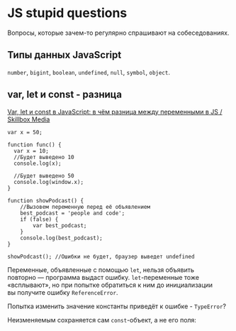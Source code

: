 # JS stupid questions

Вопросы, которые зачем-то регулярно спрашивают на собеседованиях.

## Типы данных JavaScript

`number`, `bigint`, `boolean`, `undefined`, `null`, `symbol`, `object`.

## var, let и const - разница

[Var, let и const в JavaScript: в чём разница между переменными в JS / Skillbox Media](https://skillbox.ru/media/code/chem_razlichayutsya_var_let_i_const_v_javascript/)
```
var x = 50;

function func() { 
  var x = 10; 
  //Будет выведено 10
  console.log(x);

  //Будет выведено 50
  console.log(window.x); 
}
```

```
function showPodcast() { 
	//Вызовем переменную перед её объявлением 
	best_podcast = 'people and code'; 
	if (false) {
		var best_podcast; 
	} 
	console.log(best_podcast); 
} 

showPodcast(); //Ошибки не будет, браузер выведет undefined
```

Переменные, объявленные с помощью `let`, нельзя объявить повторно — программа выдаст ошибку. `let`-переменные тоже «всплывают», но при попытке обратиться к ним до инициализации вы получите ошибку `ReferenceError`.

Попытка изменить значение константы приведёт к ошибке - `TypeError`?

Неизменяемым сохраняется сам `const`-объект, а не его поля: